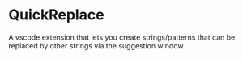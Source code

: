 # QuickReplace

A vscode extension that lets you create strings/patterns that can be replaced by other strings via the suggestion window.